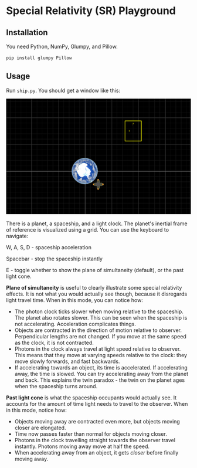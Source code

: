 # Special Relativity (SR) Playground

## Installation

You need Python, NumPy, Glumpy, and Pillow.

```sh
pip install glumpy Pillow
```

## Usage

Run `ship.py`. You should get a window like this:

![Screenshot](sshot.png)

There is a planet, a spaceship, and a light clock. The planet's inertial frame of reference is visualized using a grid. You can use the keyboard to navigate:

W, A, S, D - spaceship acceleration

Spacebar - stop the spaceship instantly

E - toggle whether to show the plane of simultaneity (default), or the past light cone.

**Plane of simultaneity** is useful to clearly illustrate some special relativity effects. It is not what you would actually see though, because it disregards light travel time. When in this mode, you can notice how:

* The photon clock ticks slower when moving relative to the spaceship. The planet also rotates slower. This can be seen when the spaceship is not accelerating. Acceleration complicates things.
* Objects are contracted in the direction of motion relative to observer. Perpendicular lengths are not changed. If you move at the same speed as the clock, it is not contracted.
* Photons in the clock always travel at light speed relative to observer. This means that they move at varying speeds relative to the clock: they move slowly forwards, and fast backwards.
* If accelerating towards an object, its time is accelerated. If accelerating away, the time is slowed. You can try accelerating away from the planet and back. This explains the twin paradox - the twin on the planet ages when the spaceship turns around.

**Past light cone** is what the spaceship occupants would actually see. It accounts for the amount of time light needs to travel to the observer. When in this mode, notice how:

* Objects moving away are contracted even more, but objects moving closer are elongated.
* Time now passes faster than normal for objects moving closer.
* Photons in the clock travelling straight towards the observer travel instantly. Photons moving away move at half the speed.
* When accelerating away from an object, it gets *closer* before finally moving away.